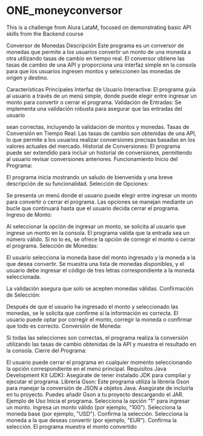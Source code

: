 # ONE_moneyconversor
This is a challenge from Alura LataM, focused on demonstrating basic API skills from the Backend course


Conversor de Monedas
Descripción
Este programa es un conversor de monedas que permite a los usuarios convertir un monto de una moneda a otra 
utilizando tasas de cambio en tiempo real. 
El conversor obtiene las tasas de cambio de una API y proporciona una interfaz simple en la consola para que los 
usuarios ingresen montos y seleccionen las monedas de origen y destino.

Características Principales
Interfaz de Usuario Interactiva: El programa guía al usuario a través de un menú simple, 
donde puede elegir entre ingresar un monto para convertir o cerrar el programa.
Validación de Entradas: Se implementa una validación robusta para asegurar que las entradas del usuario 

sean correctas, incluyendo la validación de montos y monedas.
Tasas de Conversión en Tiempo Real: Las tasas de cambio son obtenidas de una API, lo que permite a los usuarios
realizar conversiones precisas basadas en los valores actuales del mercado.
Historial de Conversiones: El programa puede ser extendido para incluir un historial de conversiones,
permitiendo al usuario revisar conversiones anteriores.
Funcionamiento
Inicio del Programa:

El programa inicia mostrando un saludo de bienvenida y una breve descripción de su funcionalidad.
Selección de Opciones:

Se presenta un menú donde el usuario puede elegir entre ingresar un monto para convertir o cerrar el programa.
Las opciones se manejan mediante un bucle que continuará hasta que el usuario decida cerrar el programa.
Ingreso de Monto:

Al seleccionar la opción de ingresar un monto, se solicita al usuario que ingrese un monto en la consola.
El programa valida que la entrada sea un número válido. Si no lo es, se ofrece la opción de corregir 
el monto o cerrar el programa.
Selección de Monedas:

El usuario selecciona la moneda base del monto ingresado y la moneda a la que desea convertir.
Se muestra una lista de monedas disponibles, y el usuario debe ingresar el código de tres letras correspondiente
a la moneda seleccionada.

La validación asegura que solo se acepten monedas válidas.
Confirmación de Selección:

Después de que el usuario ha ingresado el monto y seleccionado las monedas, se le solicita
que confirme si la información es correcta.
El usuario puede optar por corregir el monto, corregir la moneda o confirmar que todo es correcto.
Conversión de Moneda:

Si todas las selecciones son correctas, el programa realiza la conversión utilizando las tasas de cambio
obtenidas de la API y muestra el resultado en la consola.
Cierre del Programa:

El usuario puede cerrar el programa en cualquier momento seleccionando la opción correspondiente 
en el menú principal.
Requisitos
Java Development Kit (JDK): Asegúrate de tener instalado JDK para compilar y ejecutar el programa.
Librería Gson: Este programa utiliza la librería Gson para manejar la conversión de JSON a objetos Java. 
Asegúrate de incluirla en tu proyecto. Puedes añadir Gson a tu proyecto descargando el JAR.
Ejemplo de Uso
Inicia el programa.
Selecciona la opción "1" para ingresar un monto.
Ingresa un monto válido (por ejemplo, "100").
Selecciona la moneda base (por ejemplo, "USD").
Confirma la selección.
Selecciona la moneda a la que deseas convertir (por ejemplo, "EUR").
Confirma la selección.
El programa muestra el monto convertido